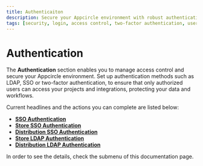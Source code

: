 ```yaml
---
title: Authenticaiton
description: Secure your Appcircle environment with robust authentication. Set up and manage authentication methods to protect access and ensure data integrity.
tags: [security, login, access control, two-factor authentication, user management, data protection]
---
```


# Authentication

The **Authentication** section enables you to manage access control and secure your Appcircle environment. Set up authentication methods such as LDAP, SSO or two-factor authentication, to ensure that only authorized users can access your projects and integrations, protecting your data and workflows.

Current headlines and the actions you can complete are listed below:

- [**SSO Authentication**](/account/my-organization/security/authentications/sso-authentication)
- [**Store SSO Authentication**](/account/my-organization/security/authentications/store-sso-authentication)
- [**Distribution SSO Authentication**](/account/my-organization/security/authentications/distribution-sso-authentication)
- [**Store LDAP Authentication**](/account/my-organization/security/authentications/store-ldap-authentication)
- [**Distribution LDAP Authentication**](/account/my-organization/security/authentications/distribution-ldap-authentication)


In order to see the details, check the submenu of this documentation page.